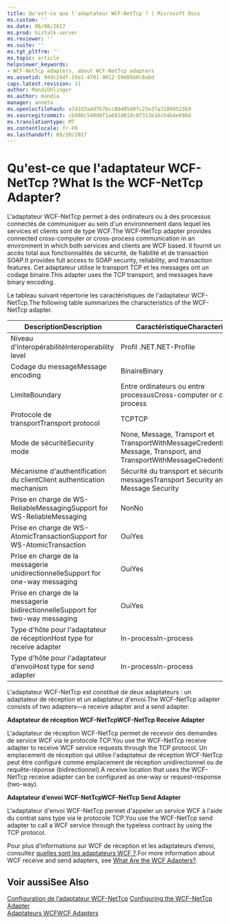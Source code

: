 ```yaml
---
title: Qu'est-ce que l'adaptateur WCF-NetTcp ? | Microsoft Docs
ms.custom: ''
ms.date: 06/08/2017
ms.prod: biztalk-server
ms.reviewer: ''
ms.suite: ''
ms.tgt_pltfrm: ''
ms.topic: article
helpviewer_keywords:
- WCF-NetTcp adapters, about WCF-NetTcp adapters
ms.assetid: 94dc24df-19a1-4701-9012-59d05b0c8abd
caps.latest.revision: 11
author: MandiOhlinger
ms.author: mandia
manager: anneta
ms.openlocfilehash: a741d3a4d7b7bcc80405d0fc25e37a31860523b9
ms.sourcegitcommit: cb908c540d8f1a692d01dc8f313e16cb4b4e696d
ms.translationtype: MT
ms.contentlocale: fr-FR
ms.lasthandoff: 09/20/2017
---
```

# <a name="what-is-the-wcf-nettcp-adapter"></a><span data-ttu-id="9d9c3-103">Qu'est-ce que l'adaptateur WCF-NetTcp ?</span><span class="sxs-lookup"><span data-stu-id="9d9c3-103">What Is the WCF-NetTcp Adapter?</span></span>
<span data-ttu-id="9d9c3-104">L'adaptateur WCF-NetTcp permet à des ordinateurs ou à des processus connectés de communiquer au sein d'un environnement dans lequel les services et clients sont de type WCF.</span><span class="sxs-lookup"><span data-stu-id="9d9c3-104">The WCF-NetTcp adapter provides connected cross-computer or cross-process communication in an environment in which both services and clients are WCF based.</span></span> <span data-ttu-id="9d9c3-105">Il fournit un accès total aux fonctionnalités de sécurité, de fiabilité et de transaction SOAP.</span><span class="sxs-lookup"><span data-stu-id="9d9c3-105">It provides full access to SOAP security, reliability, and transaction features.</span></span> <span data-ttu-id="9d9c3-106">Cet adaptateur utilise le transport TCP et les messages ont un codage binaire.</span><span class="sxs-lookup"><span data-stu-id="9d9c3-106">This adapter uses the TCP transport, and messages have binary encoding.</span></span>  
  
 <span data-ttu-id="9d9c3-107">Le tableau suivant répertorie les caractéristiques de l'adaptateur WCF-NetTcp.</span><span class="sxs-lookup"><span data-stu-id="9d9c3-107">The following table summarizes the characteristics of the WCF-NetTcp adapter.</span></span>  
  
|<span data-ttu-id="9d9c3-108"> Description</span><span class="sxs-lookup"><span data-stu-id="9d9c3-108">Description</span></span>|<span data-ttu-id="9d9c3-109">Caractéristique</span><span class="sxs-lookup"><span data-stu-id="9d9c3-109">Characteristic</span></span>|  
|-----------------|--------------------|  
|<span data-ttu-id="9d9c3-110">Niveau d'interopérabilité</span><span class="sxs-lookup"><span data-stu-id="9d9c3-110">Interoperability level</span></span>|<span data-ttu-id="9d9c3-111">Profil .NET</span><span class="sxs-lookup"><span data-stu-id="9d9c3-111">.NET-Profile</span></span>|  
|<span data-ttu-id="9d9c3-112">Codage du message</span><span class="sxs-lookup"><span data-stu-id="9d9c3-112">Message encoding</span></span>|<span data-ttu-id="9d9c3-113">Binaire</span><span class="sxs-lookup"><span data-stu-id="9d9c3-113">Binary</span></span>|  
|<span data-ttu-id="9d9c3-114">Limite</span><span class="sxs-lookup"><span data-stu-id="9d9c3-114">Boundary</span></span>|<span data-ttu-id="9d9c3-115">Entre ordinateurs ou entre processus</span><span class="sxs-lookup"><span data-stu-id="9d9c3-115">Cross-computer or cross-process</span></span>|  
|<span data-ttu-id="9d9c3-116">Protocole de transport</span><span class="sxs-lookup"><span data-stu-id="9d9c3-116">Transport protocol</span></span>|<span data-ttu-id="9d9c3-117">TCP</span><span class="sxs-lookup"><span data-stu-id="9d9c3-117">TCP</span></span>|  
|<span data-ttu-id="9d9c3-118">Mode de sécurité</span><span class="sxs-lookup"><span data-stu-id="9d9c3-118">Security mode</span></span>|<span data-ttu-id="9d9c3-119">None, Message, Transport et TransportWithMessageCredential.</span><span class="sxs-lookup"><span data-stu-id="9d9c3-119">None, Message, Transport, and TransportWithMessageCredential.</span></span>|  
|<span data-ttu-id="9d9c3-120">Mécanisme d'authentification du client</span><span class="sxs-lookup"><span data-stu-id="9d9c3-120">Client authentication mechanism</span></span>|<span data-ttu-id="9d9c3-121">Sécurité du transport et sécurité des messages</span><span class="sxs-lookup"><span data-stu-id="9d9c3-121">Transport Security and Message Security</span></span>|  
|<span data-ttu-id="9d9c3-122">Prise en charge de WS-ReliableMessaging</span><span class="sxs-lookup"><span data-stu-id="9d9c3-122">Support for WS-ReliableMessaging</span></span>|<span data-ttu-id="9d9c3-123">Non</span><span class="sxs-lookup"><span data-stu-id="9d9c3-123">No</span></span>|  
|<span data-ttu-id="9d9c3-124">Prise en charge de WS-AtomicTransaction</span><span class="sxs-lookup"><span data-stu-id="9d9c3-124">Support for WS-AtomicTransaction</span></span>|<span data-ttu-id="9d9c3-125">Oui</span><span class="sxs-lookup"><span data-stu-id="9d9c3-125">Yes</span></span>|  
|<span data-ttu-id="9d9c3-126">Prise en charge de la messagerie unidirectionnelle</span><span class="sxs-lookup"><span data-stu-id="9d9c3-126">Support for one-way messaging</span></span>|<span data-ttu-id="9d9c3-127">Oui</span><span class="sxs-lookup"><span data-stu-id="9d9c3-127">Yes</span></span>|  
|<span data-ttu-id="9d9c3-128">Prise en charge de la messagerie bidirectionnelle</span><span class="sxs-lookup"><span data-stu-id="9d9c3-128">Support for two-way messaging</span></span>|<span data-ttu-id="9d9c3-129">Oui</span><span class="sxs-lookup"><span data-stu-id="9d9c3-129">Yes</span></span>|  
|<span data-ttu-id="9d9c3-130">Type d'hôte pour l'adaptateur de réception</span><span class="sxs-lookup"><span data-stu-id="9d9c3-130">Host type for receive adapter</span></span>|<span data-ttu-id="9d9c3-131">In-process</span><span class="sxs-lookup"><span data-stu-id="9d9c3-131">In-process</span></span>|  
|<span data-ttu-id="9d9c3-132">Type d'hôte pour l'adaptateur d'envoi</span><span class="sxs-lookup"><span data-stu-id="9d9c3-132">Host type for send adapter</span></span>|<span data-ttu-id="9d9c3-133">In-process</span><span class="sxs-lookup"><span data-stu-id="9d9c3-133">In-process</span></span>|  
  
 <span data-ttu-id="9d9c3-134">L'adaptateur WCF-NetTcp est constitué de deux adaptateurs : un adaptateur de réception et un adaptateur d'envoi.</span><span class="sxs-lookup"><span data-stu-id="9d9c3-134">The WCF-NetTcp adapter consists of two adapters—a receive adapter and a send adapter.</span></span>  
  
 <span data-ttu-id="9d9c3-135">**Adaptateur de réception WCF-NetTcp**</span><span class="sxs-lookup"><span data-stu-id="9d9c3-135">**WCF-NetTcp Receive Adapter**</span></span>  
  
 <span data-ttu-id="9d9c3-136">L'adaptateur de réception WCF-NetTcp permet de recevoir des demandes de service WCF via le protocole TCP.</span><span class="sxs-lookup"><span data-stu-id="9d9c3-136">You use the WCF-NetTcp receive adapter to receive WCF service requests through the TCP protocol.</span></span> <span data-ttu-id="9d9c3-137">Un emplacement de réception qui utilise l'adaptateur de réception WCF-NetTcp peut être configuré comme emplacement de réception unidirectionnel ou de requête-réponse (bidirectionnel).</span><span class="sxs-lookup"><span data-stu-id="9d9c3-137">A receive location that uses the WCF-NetTcp receive adapter can be configured as one-way or request-response (two-way).</span></span>  
  
 <span data-ttu-id="9d9c3-138">**Adaptateur d’envoi WCF-NetTcp**</span><span class="sxs-lookup"><span data-stu-id="9d9c3-138">**WCF-NetTcp Send Adapter**</span></span>  
  
 <span data-ttu-id="9d9c3-139">L'adaptateur d'envoi WCF-NetTcp permet d'appeler un service WCF à l'aide du contrat sans type via le protocole TCP.</span><span class="sxs-lookup"><span data-stu-id="9d9c3-139">You use the WCF-NetTcp send adapter to call a WCF service through the typeless contract by using the TCP protocol.</span></span>  
  
 <span data-ttu-id="9d9c3-140">Pour plus d’informations sur WCF de réception et les adaptateurs d’envoi, consultez [quelles sont les adaptateurs WCF ?](../core/what-are-the-wcf-adapters.md).</span><span class="sxs-lookup"><span data-stu-id="9d9c3-140">For more information about WCF receive and send adapters, see [What Are the WCF Adapters?](../core/what-are-the-wcf-adapters.md).</span></span>  
  
## <a name="see-also"></a><span data-ttu-id="9d9c3-141">Voir aussi</span><span class="sxs-lookup"><span data-stu-id="9d9c3-141">See Also</span></span>  
 <span data-ttu-id="9d9c3-142">[Configuration de l’adaptateur WCF-NetTcp](../core/configuring-the-wcf-nettcp-adapter.md) </span><span class="sxs-lookup"><span data-stu-id="9d9c3-142">[Configuring the WCF-NetTcp Adapter](../core/configuring-the-wcf-nettcp-adapter.md) </span></span>  
 [<span data-ttu-id="9d9c3-143">Adaptateurs WCF</span><span class="sxs-lookup"><span data-stu-id="9d9c3-143">WCF Adapters</span></span>](../core/wcf-adapters.md)